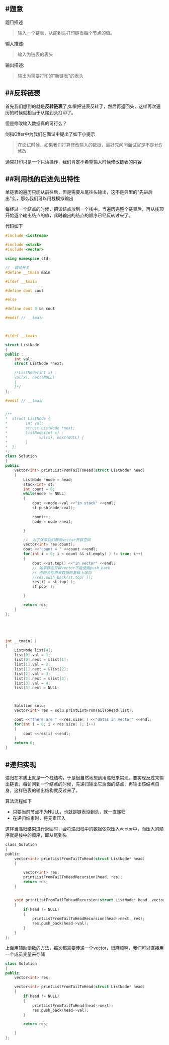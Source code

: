 

#题意
-------
题目描述

>输入一个链表，从尾到头打印链表每个节点的值。 



输入描述:

>输入为链表的表头



输出描述:

>输出为需要打印的“新链表”的表头


##反转链表
-------


首先我们想到的就是**反转链表**了,如果把链表反转了，然后再返回头，这样再次遍历的时候就相当于从尾到头打印了。

但是修改输入数据真的可行么？

剑指Offer中为我们在面试中提出了如下小提示
>在面试时候，如果我们打算修改输入的数据，最好先问问面试官是不是允许修改

通常打印只是一个只读操作，我们肯定不希望输入时候修改链表的内容

##利用栈的后进先出特性
-------

单链表的遍历只能从前往后，但是需要从尾往头输出，这不是典型的"先进后出"么，那么我们可以用栈模拟输出

每经过一个结点的时候，把该结点放到一个栈中。当遍历完整个链表后，再从栈顶开始逐个输出结点的值，此时输出的结点的顺序已经反转过来了。

代码如下

```cpp
#include <iostream>

#include <stack>
#include <vector>

using namespace std;

//  调试开关
#define __tmain main

#ifdef __tmain

#define dout cout

#else

#define dout 0 && cout

#endif // __tmain



#ifdef __tmain

struct ListNode
{
public :
    int val;
    struct ListNode *next;

    /*ListNode(int x) :
    val(x), next(NULL)
    {
    }*/
};

#endif // __tmain


/**
*  struct ListNode {
*        int val;
*        struct ListNode *next;
*        ListNode(int x) :
*              val(x), next(NULL) {
*        }
*  };
*/
class Solution
{
public:
    vector<int> printListFromTailToHead(struct ListNode* head)
    {
        ListNode *node = head;
        stack<int> st;
        int count = 0;
        while(node != NULL)
        {
            dout <<node->val <<"in stack" <<endl;
            st.push(node->val);

            count++;
            node = node->next;

        }

        //  为了效率我们静态vector开辟空间
        vector<int> res(count);
        dout <<"count = " <<count <<endl;
        for(int i = 0; i < count && st.empty( ) != true; i++)
        {
            dout <<st.top() <<"in vector" <<endl;
            // 如果静态开辟vector不能使用push_back
            // 否则会在原来数据的基础上增加
            //res.push_back(st.top( ));
            res[i] = st.top( );
            st.pop( );

        }

        return res;
    }
};





int __tmain( )
{
    ListNode list[4];
    list[0].val = 1;
    list[0].next = &list[1];
    list[1].val = 2;
    list[1].next = &list[2];
    list[2].val = 3;
    list[2].next = &list[3];
    list[3].val = 4;
    list[3].next = NULL;



    Solution solu;
    vector<int> res = solu.printListFromTailToHead(list);

    cout <<"there are " <<res.size( ) <<"datas in vector" <<endl;
    for(int i = 0; i < res.size( ); i++)
    {
        cout <<res[i] <<endl;
    }
    return 0;
}

```


#递归实现
-------
递归在本质上就是一个栈结构，于是很自然地想到用递归来实现。要实现反过来输出链表，每访问到一个结点的时候，先递归输出它后面的结点，再输出该结点自身，这样链表的输出结构就反过来了。

算法流程如下
*    只要当前节点不为NULL，也就是链表没到头，就一直递归
*    在递归结束时，将元素压入

这样当递归结束进行返回时，会将递归栈中的数据依次压入vector中，而压入的顺序就是栈中的顺序，即从尾到头



```c
class Solution
{
public:
    vector<int> printListFromTailToHead(struct ListNode* head)
    {

        vector<int> res;
        printListFromTailToHeadRecursion(head, res);
        return res;
    }


    void printListFromTailToHeadRecursion(struct ListNode* head, vector<int> &res)
    {
        if(head != NULL)
        {
            printListFromTailToHeadRecursion(head->next, res);
            res.push_back(head->val);
        }
    }
};
```

上面用辅助函数的方法，每次都需要传递一个vector，很麻烦啊，我们可以直接用一个成员变量来存储

```cpp
class Solution
{
public:
    vector<int> res;

    vector<int> printListFromTailToHead(struct ListNode* head)
    {
        if(head != NULL)
        {
            printListFromTailToHead(head->next);
            res.push_back(head->val);
        }

        return res;

    }
};
```



